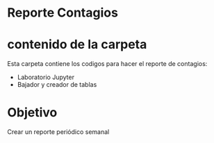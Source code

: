 Reporte Contagios
=============

# contenido de la carpeta

Esta carpeta contiene los codigos para hacer el reporte de contagios: 

- Laboratorio Jupyter 
- Bajador y creador de tablas

# Objetivo

Crear un reporte periódico semanal
